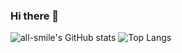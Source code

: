 ### Hi there 👋

<!--
**YySF-01/YySF-01** is a ✨ _special_ ✨ repository because its `README.md` (this file) appears on your GitHub profile.

Here are some ideas to get you started:

- 🔭 I’m currently working on ...
- 🌱 I’m currently learning ...
- 👯 I’m looking to collaborate on ...
- 🤔 I’m looking for help with ...
- 💬 Ask me about ...
- 📫 How to reach me: ...
- 😄 Pronouns: ...
- ⚡ Fun fact: ...
-->
![all-smile's GitHub stats](https://github-readme-stats.vercel.app/api?YySF-01=all-smile&show_icons=true&theme=tokyonight)
![Top Langs](https://github-readme-stats.vercel.app/api/top-langs/?YySF-01=all-smile&layout=compact&theme=tokyonight)
